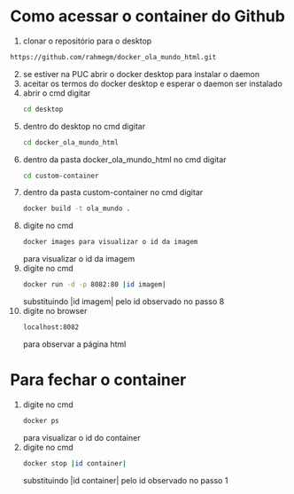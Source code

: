 # Como acessar o container do Github
1. clonar o repositório para o desktop
```sh
https://github.com/rahmegm/docker_ola_mundo_html.git
```
2. se estiver na PUC abrir o docker desktop para instalar o daemon
3. aceitar os termos do docker desktop e esperar o daemon ser instalado
4. abrir o cmd
   digitar
   ```sh
   cd desktop
   ```
5. dentro do desktop no cmd
   digitar
   ```sh
   cd docker_ola_mundo_html
    ```
6. dentro da pasta docker_ola_mundo_html no cmd
   digitar
   ```sh
   cd custom-container
   ```
7. dentro da pasta custom-container no cmd
    digitar
    ```sh
    docker build -t ola_mundo .
    ```
8. digite no cmd
     ```sh
     docker images para visualizar o id da imagem
    ```
    para visualizar o id da imagem
9. digite no cmd
    ```sh
    docker run -d -p 8082:80 |id imagem|
    ```
   substituindo |id imagem| pelo id observado no passo 8
10. digite no browser
    ```sh
    localhost:8082
    ```
    para observar a página html
# Para fechar o container
1. digite no cmd
   ```sh
   docker ps
   ```
   para visualizar o id do container
2. digite no cmd
   ```sh
   docker stop |id container|
   ```
   substituindo |id container| pelo id observado no passo 1

